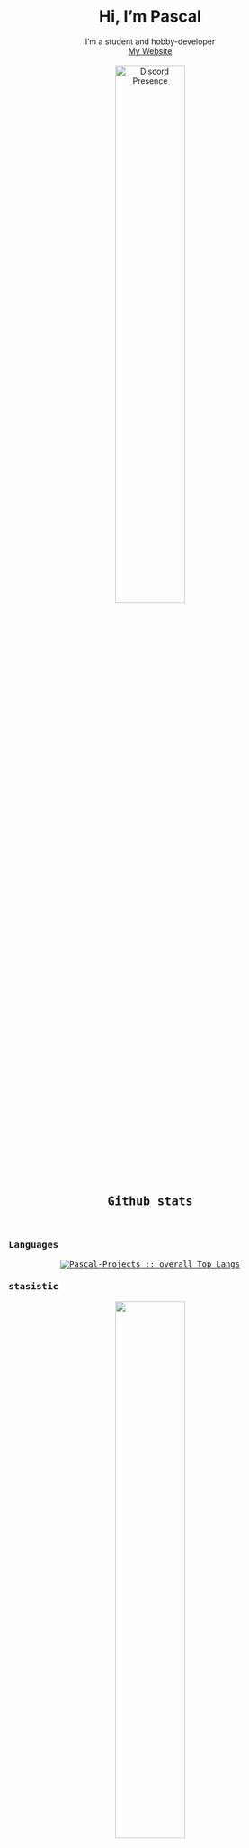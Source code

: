 <div align="center">
<div display="inline-block" text-align="left">
<h1>Hi, I’m Pascal</h1>
I’m a student and hobby-developer <br>
<a href="https://pascal-projects.web.app">My Website</a><br><br>
</div>
<!-- [![Discord Presence](https://lanyard.cnrad.dev/api/852617434703855616?idleMessage=Just%20vibing...&bg=2b213a)](https://discord.com/users/852617434703855616) -->
  <img width="49.5%" src="https://lanyard.cnrad.dev/api/852617434703855616?bg=474d58&showDisplayName=true&hideBadges=true&hideActivity=whenNotUsed" alt="Discord Presence"/>
  
</div>


<br><br>


  <div>
  <samp>
    <h2 align="center"> Github stats </h2>
      <br/>
  <h3>Languages</h3>
            <p align="center">
        <a href="https://github.com/Pascal-Projects/">
          <img src="https://github-readme-stats-pascal-projects.vercel.app/api/top-langs/?username=Pascal-Projects&langs_count=6&theme=synthwave&layout=compact&hide_border=true"
          alt="Pascal-Projects
 :: overall Top Langs " /></a>
      </p>
 <h3>stasistic</h3>
        <p align="center">
          <a href="https://github.com/Pascal-Projects/">
          <img width="49.5%" src="https://github-readme-stats-pascal-projects.vercel.app/api?username=Pascal-Projects&show_icons=true&theme=synthwave&hide_border=true" />
          <img width="49.5%" src="https://github-readme-streak-stats.herokuapp.com/?user=Pascal-Projects&theme=synthwave&hide_border=true" />
          </a>
       </p>
     <br>
     </samp>
  </div>    


<!--START_SECTION:activity-->

